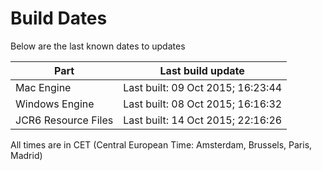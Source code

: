 # Build Dates

Below are the last known dates to updates

Part | Last build update
-----|-----
Mac Engine | Last built: 09 Oct 2015; 16:23:44
Windows Engine | Last built: 08 Oct 2015; 16:16:32
JCR6 Resource Files | Last built: 14 Oct 2015; 22:16:26
All times are in CET (Central European Time: Amsterdam, Brussels, Paris, Madrid)



